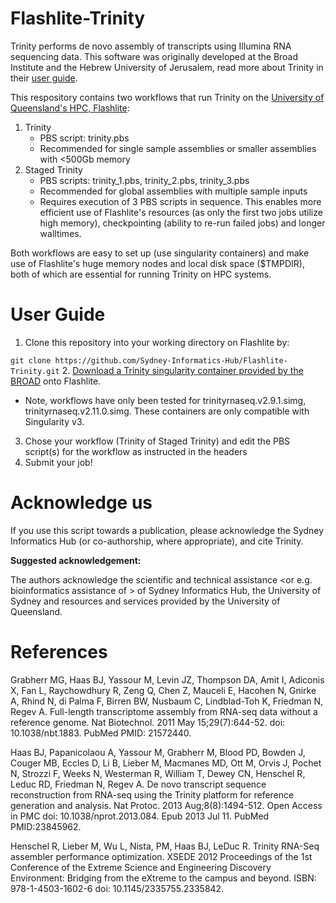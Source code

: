 # Flashlite-Trinity
Trinity performs de novo assembly of transcripts using Illumina RNA sequencing data. This software was originally developed at the Broad Institute and the Hebrew University of Jerusalem, read more about Trinity in their [user guide](https://github.com/trinityrnaseq/trinityrnaseq/wiki). 

This respository contains two workflows that run Trinity on the [University of Queensland's HPC, Flashlite](https://rcc.uq.edu.au/flashlite):

1. Trinity
    * PBS script: trinity.pbs
    * Recommended for single sample assemblies or smaller assemblies with <500Gb memory 
2. Staged Trinity
    * PBS scripts: trinity_1.pbs, trinity_2.pbs, trinity_3.pbs
    * Recommended for global assemblies with multiple sample inputs 
    * Requires execution of 3 PBS scripts in sequence. This enables more efficient use of Flashlite's resources (as only the first two jobs utilize high memory), checkpointing (ability to re-run failed jobs) and longer walltimes.

Both workflows are easy to set up (use singularity containers) and make use of Flashlite's huge memory nodes and local disk space ($TMPDIR), both of which are essential for running Trinity on HPC systems.

# User Guide

1. Clone this repository into your working directory on Flashlite by:

  `git clone https://github.com/Sydney-Informatics-Hub/Flashlite-Trinity.git`
2. [Download a Trinity singularity container provided by the BROAD](https://data.broadinstitute.org/Trinity/TRINITY_SINGULARITY/) onto Flashlite. 
   * Note, workflows have only been tested for trinityrnaseq.v2.9.1.simg, trinityrnaseq.v2.11.0.simg. These containers are only compatible with Singularity v3.
3. Chose your workflow (Trinity of Staged Trinity) and edit the PBS script(s) for the workflow as instructed in the headers
4. Submit your job!

# Acknowledge us

If you use this script towards a publication, please acknowledge the Sydney Informatics Hub (or co-authorship, where appropriate), and cite Trinity.

__Suggested acknowledgement:__

The authors acknowledge the scientific and technical assistance <or e.g. bioinformatics assistance of <PERSON>> of Sydney Informatics Hub, the University of Sydney and resources and services provided by the University of Queensland.

# References

Grabherr MG, Haas BJ, Yassour M, Levin JZ, Thompson DA, Amit I, Adiconis X, Fan L, Raychowdhury R, Zeng Q, Chen Z, Mauceli E, Hacohen N, Gnirke A, Rhind N, di Palma F, Birren BW, Nusbaum C, Lindblad-Toh K, Friedman N, Regev A. Full-length transcriptome assembly from RNA-seq data without a reference genome. Nat Biotechnol. 2011 May 15;29(7):644-52. doi: 10.1038/nbt.1883. PubMed PMID: 21572440.

Haas BJ, Papanicolaou A, Yassour M, Grabherr M, Blood PD, Bowden J, Couger MB, Eccles D, Li B, Lieber M, Macmanes MD, Ott M, Orvis J, Pochet N, Strozzi F, Weeks N, Westerman R, William T, Dewey CN, Henschel R, Leduc RD, Friedman N, Regev A. De novo transcript sequence reconstruction from RNA-seq using the Trinity platform for reference generation and analysis. Nat Protoc. 2013 Aug;8(8):1494-512. Open Access in PMC doi: 10.1038/nprot.2013.084. Epub 2013 Jul 11. PubMed PMID:23845962.

Henschel R, Lieber M, Wu L, Nista, PM, Haas BJ, LeDuc R. Trinity RNA-Seq assembler performance optimization. XSEDE 2012 Proceedings of the 1st Conference of the Extreme Science and Engineering Discovery Environment: Bridging from the eXtreme to the campus and beyond. ISBN: 978-1-4503-1602-6 doi: 10.1145/2335755.2335842.
